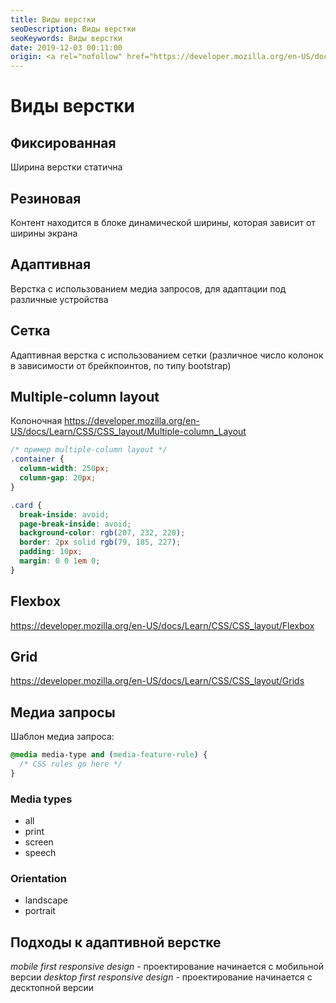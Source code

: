 ```yaml
---
title: Виды верстки
seoDescription: Виды верстки
seoKeywords: Виды верстки
date: 2019-12-03 00:11:00
origin: <a rel="nofollow" href="https://developer.mozilla.org/en-US/docs/Learn/CSS/CSS_layout/Media_queries" target="_blank">media queries</a>, <a rel="nofollow" href="https://developer.mozilla.org/en-US/docs/Learn/CSS/CSS_layout/Responsive_Design" target="_blank">responsive design</a>
---
```

# Виды верстки

## Фиксированная

Ширина верстки статична

## Резиновая

Контент находится в блоке динамической ширины, которая зависит от ширины экрана

## Адаптивная

Верстка с использованием медиа запросов, для адаптации под различные устройства

## Сетка
Адаптивная верстка с использованием сетки (различное число колонок в зависимости от брейкпоинтов, по типу bootstrap)

## Multiple-column layout

Колоночная https://developer.mozilla.org/en-US/docs/Learn/CSS/CSS_layout/Multiple-column_Layout

```css
/* пример multiple-column layout */
.container {
  column-width: 250px;
  column-gap: 20px;
}

.card {
  break-inside: avoid;
  page-break-inside: avoid;
  background-color: rgb(207, 232, 220);
  border: 2px solid rgb(79, 185, 227);
  padding: 10px;
  margin: 0 0 1em 0;
}
```

## Flexbox

https://developer.mozilla.org/en-US/docs/Learn/CSS/CSS_layout/Flexbox

## Grid

https://developer.mozilla.org/en-US/docs/Learn/CSS/CSS_layout/Grids


## Медиа запросы

Шаблон медиа запроса:

```css
@media media-type and (media-feature-rule) {
  /* CSS rules go here */
}
```

### Media types

* all
* print
* screen
* speech

### Orientation

* landscape
* portrait

## Подходы к адаптивной верстке

*mobile first responsive design* - проектирование начинается с мобильной версии
*desktop first responsive design* - проектирование начинается с десктопной версии